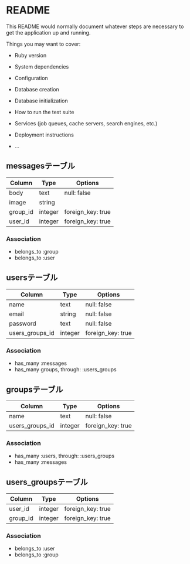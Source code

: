 # README

This README would normally document whatever steps are necessary to get the
application up and running.

Things you may want to cover:

* Ruby version

* System dependencies

* Configuration

* Database creation

* Database initialization

* How to run the test suite

* Services (job queues, cache servers, search engines, etc.)

* Deployment instructions

* ...

## messagesテーブル

|Column|Type|Options|
|------|----|-------|
|body|text|null: false|
|image|string|
|group_id|integer|foreign_key: true|
|user_id|integer|foreign_key: true|

### Association
- belongs_to :group
- belongs_to :user

## usersテーブル

|Column|Type|Options|
|------|----|-------|
|name|text|null: false|
|email|string|null: false|
|password|text|null: false|
|users_groups_id|integer|foreign_key: true|

### Association
- has_many :messages
- has_many groups, through: :users_groups

## groupsテーブル

|Column|Type|Options|
|------|----|-------|
|name|text|null: false|
|users_groups_id|integer|foreign_key: true|

### Association
- has_many :users, through: :users_groups
- has_many :messages

## users_groupsテーブル

|Column|Type|Options|
|------|----|-------|
|user_id|integer|foreign_key: true|
|group_id|integer|foreign_key: true|

### Association
- belongs_to :user
- belongs_to :group
